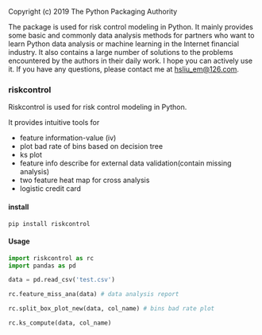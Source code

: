 

Copyright (c) 2019 The Python Packaging Authority

The package is used for risk control modeling in Python. 
It mainly provides some basic and commonly data analysis methods for partners who want to learn Python data analysis or machine learning in the Internet financial industry. 
It also contains a large number of solutions to the problems encountered by the authors in their daily work. 
I hope you can actively use it. 
If you have any questions, please contact me at hsliu_em@126.com.

### riskcontrol
Riskcontrol is used for risk control modeling in Python.
 
It provides intuitive tools for
- feature information-value (iv)
- plot bad rate of bins based on decision tree
- ks plot
- feature info describe for external data validation(contain missing analysis)
- two feature heat map for cross analysis
- logistic credit card

#### install
```
pip install riskcontrol
```

#### Usage
```python
import riskcontrol as rc
import pandas as pd

data = pd.read_csv('test.csv')

rc.feature_miss_ana(data) # data analysis report

rc.split_box_plot_new(data, col_name) # bins bad rate plot

rc.ks_compute(data, col_name) 
```
